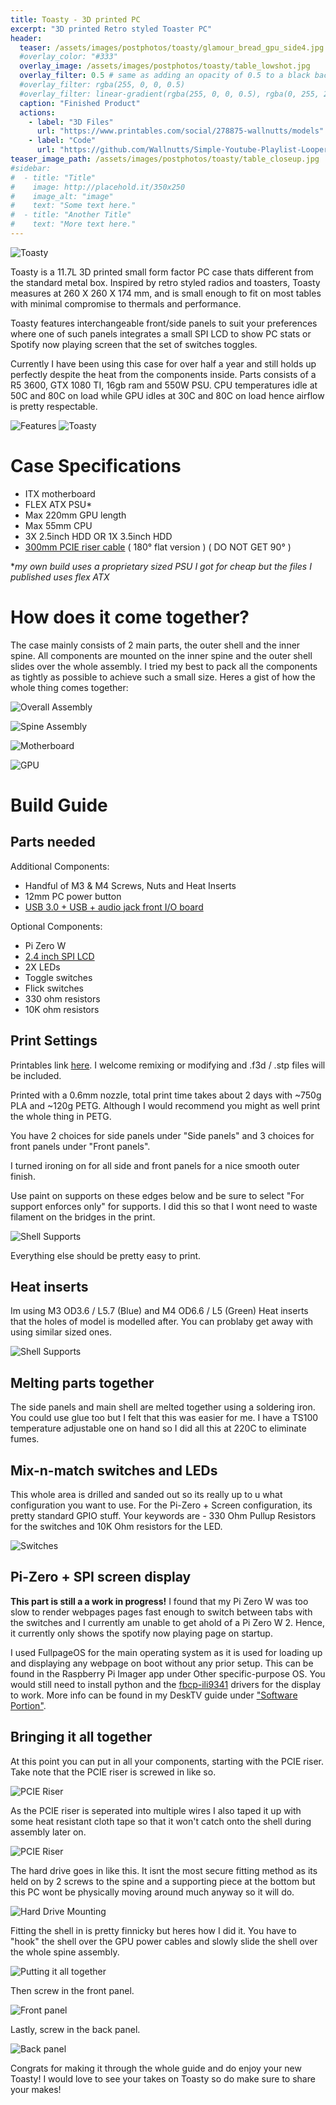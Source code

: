```yaml
---
title: Toasty - 3D printed PC
excerpt: "3D printed Retro styled Toaster PC"
header:
  teaser: /assets/images/postphotos/toasty/glamour_bread_gpu_side4.jpg
  #overlay_color: "#333"
  overlay_image: /assets/images/postphotos/toasty/table_lowshot.jpg
  overlay_filter: 0.5 # same as adding an opacity of 0.5 to a black background
  #overlay_filter: rgba(255, 0, 0, 0.5)
  #overlay_filter: linear-gradient(rgba(255, 0, 0, 0.5), rgba(0, 255, 255, 0.5))
  caption: "Finished Product"
  actions:
    - label: "3D Files"
      url: "https://www.printables.com/social/278875-wallnutts/models"
    - label: "Code"
      url: "https://github.com/Wallnutts/Simple-Youtube-Playlist-Looper-Script"
teaser_image_path: /assets/images/postphotos/toasty/table_closeup.jpg
#sidebar:
#  - title: "Title"
#    image: http://placehold.it/350x250
#    image_alt: "image"
#    text: "Some text here."
#  - title: "Another Title"
#    text: "More text here."
---
```



![](/assets/images/postphotos/toasty/glamour_bread_gpu_side3.jpg "Toasty")

Toasty is a 11.7L 3D printed small form factor PC case thats different from the standard metal box. Inspired by retro styled radios and toasters, Toasty measures at 260 X 260 X 174 mm, and is small enough to fit on most tables with minimal compromise to thermals and performance.

Toasty features interchangeable front/side panels to suit your preferences where one of such panels integrates a small SPI LCD to show PC stats or Spotify now playing screen that the set of switches toggles. 

Currently I have been using this case for over half a year and still holds up perfectly despite the heat from the components inside. Parts consists of a R5 3600, GTX 1080 TI, 16gb ram and 550W PSU. CPU temperatures idle at 50C and 80C on load while GPU idles at 30C and 80C on load hence airflow is pretty respectable.

![](/assets/images/postphotos/toasty/merged.jpg "Features")
![](/assets/images/postphotos/toasty/glamour_mobo_side.jpg "Toasty")

# Case Specifications

- ITX motherboard
- FLEX ATX PSU*
- Max 220mm GPU length
- Max 55mm CPU
- 3X 2.5inch HDD OR 1X 3.5inch HDD
- [300mm PCIE riser cable](https://www.aliexpress.com/item/1005002495125561.html?spm=a2g0o.productlist.0.0.19737f2dmvYkWN&algo_pvid=bfbde300-9724-49ab-81c0-b5d14bd3f845&algo_exp_id=bfbde300-9724-49ab-81c0-b5d14bd3f845-1&pdp_ext_f=%7B%22sku_id%22%3A%2212000023734383172%22%7D&pdp_npi=2%40dis%21SGD%2123.69%2117.3%21%21%21%21%21%40210318c916638698100648864eddb0%2112000023734383172%21sea&curPageLogUid=8UjRzp18eyBx) ( 180° flat version ) ( DO NOT GET 90° )

**my own build uses a proprietary sized PSU I got for cheap but the files I published uses flex ATX*

# How does it come together?

The case mainly consists of 2 main parts, the outer shell and the inner spine. All components are mounted on the inner spine and the outer shell slides over the whole assembly. I tried my best to pack all the components as tightly as possible to achieve such a small size. Heres a gist of how the whole thing comes together:

![](/assets/images/postphotos/toasty/toasty_overall_assembly_looped.gif "Overall Assembly")

![](/assets/images/postphotos/toasty/spine_assembly_looped.gif "Spine Assembly")

![](/assets/images/postphotos/toasty/spine_mobo_side.jpg "Motherboard")

![](/assets/images/postphotos/toasty/spine_gpu_side.jpg "GPU")

# Build Guide

## Parts needed

Additional Components:
- Handful of M3 & M4 Screws, Nuts and Heat Inserts
- 12mm PC power button
- [USB 3.0 + USB + audio jack front I/O board](https://www.aliexpress.com/item/1005001863986217.html?spm=a2g0o.productlist.0.0.787c1a07vARyeJ&algo_pvid=8688ea79-32e3-4bbe-b769-8286de6c8b61&algo_exp_id=8688ea79-32e3-4bbe-b769-8286de6c8b61-38&pdp_ext_f=%7B%22sku_id%22%3A%2212000017905024047%22%7D&pdp_npi=2%40dis%21SGD%213.2%212.27%21%21%21%21%21%402101e9d116638699092942284ee5fd%2112000017905024047%21sea&curPageLogUid=onP1pDByyNvA)

Optional Components:
- Pi Zero W
- [2.4 inch SPI LCD](https://www.aliexpress.com/item/1005003943508410.html?spm=a2g0o.productlist.0.0.3db327c47qWSJT&algo_pvid=e5a127a1-41e5-405a-96ea-d6f2a6b71d7c&algo_exp_id=e5a127a1-41e5-405a-96ea-d6f2a6b71d7c-1&pdp_ext_f=%7B%22sku_id%22%3A%2212000027524871519%22%7D&pdp_npi=2%40dis%21SGD%216.57%216.57%21%21%212.74%21%21%40210318be16638699861725097eb4e0%2112000027524871519%21sea&curPageLogUid=Fy4rBd8upWG3)
- 2X LEDs
- Toggle switches 
- Flick switches
- 330 ohm resistors
- 10K ohm resistors

## Print Settings

Printables link [here](https://www.printables.com/social/278875-wallnutts/models). I welcome remixing or modifying and .f3d / .stp files will be included.

Printed with a 0.6mm nozzle, total print time takes about 2 days with ~750g PLA and ~120g PETG. Although I would recommend you might as well print the whole thing in PETG. 

You have 2 choices for side panels under "Side panels" and 3 choices for front panels under "Front panels".

I turned ironing on for all side and front panels for a nice smooth outer finish.

Use paint on supports on these edges below and be sure to select "For support enforces only" for supports. I did this so that I wont need to waste filament on the bridges in the print.

![](/assets/images/postphotos/toasty/shell_supports.jpg "Shell Supports")

Everything else should be pretty easy to print.

## Heat inserts

Im using M3 OD3.6 / L5.7 (Blue) and M4 OD6.6 / L5 (Green) Heat inserts that the holes of model is modelled after. You can problaby get away with using similar sized ones. 

![](/assets/images/postphotos/toasty/heatinserts.jpg "Shell Supports")

## Melting parts together

The side panels and main shell are melted together using a soldering iron. You could use glue too but I felt that this was easier for me. I have a TS100 temperature adjustable one on hand so I did all this at 220C to eliminate fumes.

## Mix-n-match switches and LEDs

This whole area is drilled and sanded out so its really up to u what configuration you want to use. For the Pi-Zero + Screen configuration, its pretty standard GPIO stuff. Your keywords are - 330 Ohm Pullup Resistors for the switches and 10K Ohm resistors for the LED.

![](/assets/images/postphotos/toasty/switches.jpg "Switches")

## Pi-Zero + SPI screen display

**This part is still a a work in progress!**
I found that my Pi Zero W was too slow to render webpages pages fast enough to switch between tabs with the switches and I currently am unable to get ahold of a Pi Zero W 2. Hence, it currently only shows the spotify now playing page on startup.

I used FullpageOS for the main operating system as it is used for loading up and displaying any webpage on boot without any prior setup. This can be found in the Raspberry Pi Imager app under Other specific-purpose OS. You would still need to install python and the [fbcp-ili9341](https://github.com/juj/fbcp-ili9341) drivers for the display to work. More info can be found in my DeskTV guide under ["Software Portion"](/DeskTV/#software-portion).

## Bringing it all together

At this point you can put in all your components, starting with the PCIE riser. Take note that the PCIE riser is screwed in like so. 

![](/assets/images/postphotos/toasty/pcie_riser.jpg "PCIE Riser")

As the PCIE riser is seperated into multiple wires I also taped it up with some heat resistant cloth tape so that it won't catch onto the shell during assembly later on. 

![](/assets/images/postphotos/toasty/pcie_riser_tape.jpg "PCIE Riser")

The hard drive goes in like this. It isnt the most secure fitting method as its held on by 2 screws to the spine and a supporting piece at the bottom but this PC wont be physically moving around much anyway so it will do.

![](/assets/images/postphotos/toasty/hard_drive.jpg "Hard Drive Mounting")

Fitting the shell in is pretty finnicky but heres how I did it. You have to "hook" the shell over the GPU power cables and slowly slide the shell over the whole spine assembly. 

![](/assets/images/postphotos/toasty/assembling1.gif "Putting it all together")

Then screw in the front panel.

![](/assets/images/postphotos/toasty/frontpanel_screws.jpg "Front panel")

Lastly, screw in the back panel.

![](/assets/images/postphotos/toasty/backpanel_screws.jpg "Back panel")

Congrats for making it through the whole guide and do enjoy your new Toasty! I would love to see your takes on Toasty so do make sure to share your makes!







